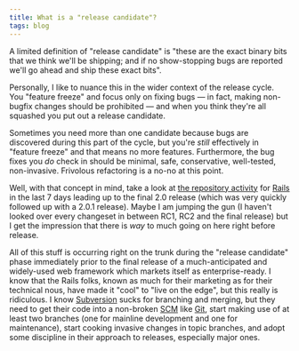 ```yaml
---
title: What is a "release candidate"?
tags: blog
---
```


A limited definition of "release candidate" is "these are the exact binary bits that we think we'll be shipping; and if no show-stopping bugs are reported we'll go ahead and ship these exact bits".

Personally, I like to nuance this in the wider context of the release cycle. You "feature freeze" and focus only on fixing bugs — in fact, making non-bugfix changes should be prohibited — and when you think they're all squashed you put out a release candidate.

Sometimes you need more than one candidate because bugs are discovered during this part of the cycle, but you're _still_ effectively in "feature freeze" and that means no more features. Furthermore, the bug fixes you _do_ check in should be minimal, safe, conservative, well-tested, non-invasive. Frivolous refactoring is a no-no at this point.

Well, with that concept in mind, take a look at [the repository activity](http://dev.rubyonrails.org/timeline?from=12%2F7%2F07&daysback=7&milestone=on&changeset=on&update=Update) for [Rails](http://wincent.dev/wiki/Rails) in the last 7 days leading up to the final 2.0 release (which was very quickly followed up with a 2.0.1 release). Maybe I am jumping the gun (I haven't looked over every changeset in between RC1, RC2 and the final release) but I get the impression that there is _way_ to much going on here right before release.

All of this stuff is occurring right on the trunk during the "release candidate" phase immediately prior to the final release of a much-anticipated and widely-used web framework which markets itself as enterprise-ready. I know that the Rails folks, known as much for their marketing as for their technical nous, have made it "cool" to "live on the edge", but this really is ridiculous. I know [Subversion](http://wincent.dev/wiki/Subversion) sucks for branching and merging, but they need to get their code into a non-broken [SCM](http://wincent.dev/wiki/SCM) like [Git](http://wincent.dev/wiki/Git), start making use of at least two branches (one for mainline development and one for maintenance), start cooking invasive changes in topic branches, and adopt some discipline in their approach to releases, especially major ones.
